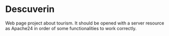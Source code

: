 # Descuverin
Web page project about tourism. It should be opened with a server resource as Apache24 in order of some functionalities to work correctly.
